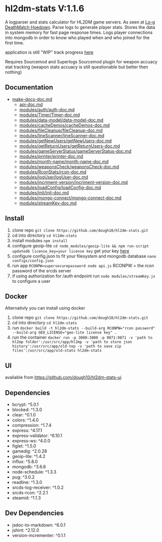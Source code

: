 # hl2dm-stats V:1.1.6

A logparser and stats calculator for HL2DM game servers. As seen at [Lo-g DeathMatch Hoedown](https://hl2dm.dough10.me). Parse logs to generate player stats. Stores the data in system memory for fast page response times. Logs player connections into mongodb in order to know who played when and who joined for the first time.

application is still "WIP" track progress [here](https://github.com/dough10/hl2dm-stats/projects/1)

Requires Sourcemod and Superlogs Sourcemod plugin for weapon accuacy stat tracking (weapon stats accuacy is still questionable but better then nothing)

## Documentation

- [make-docs-doc.md](make-docs-doc.md)
  - [api-doc.md](api-doc.md)
  - [modules/auth/auth-doc.md](modules/auth/auth-doc.md)
  - [modules/Timer/Timer-doc.md](modules/Timer/Timer-doc.md)
  - [modules/data-model/data-model-doc.md](modules/data-model/data-model-doc.md)
  - [modules/cacheDemos/cacheDemos-doc.md](modules/cacheDemos/cacheDemos-doc.md)
  - [modules/fileCleanup/fileCleanup-doc.md](modules/fileCleanup/fileCleanup-doc.md)
  - [modules/lineScanner/lineScanner-doc.md](modules/lineScanner/lineScanner-doc.md)
  - [modules/getNewUsers/getNewUsers-doc.md](modules/getNewUsers/getNewUsers-doc.md)
  - [modules/getReturnUsers/getReturnUsers-doc.md](modules/getReturnUsers/getReturnUsers-doc.md)
  - [modules/gameServerStatus/gameServerStatus-doc.md](modules/gameServerStatus/gameServerStatus-doc.md)
  - [modules/printer/printer-doc.md](modules/printer/printer-doc.md)
  - [modules/month-name/month-name-doc.md](modules/month-name/month-name-doc.md)
  - [modules/weaponsCheck/weaponsCheck-doc.md](modules/weaponsCheck/weaponsCheck-doc.md)
  - [modules/RconStats/rcon-doc.md](modules/RconStats/rcon-doc.md)
  - [modules/logUser/logUser-doc.md](modules/logUser/logUser-doc.md)
  - [modules/incriment-version/incriment-version-doc.md](modules/incriment-version/incriment-version-doc.md)
  - [modules/loadConfig/loadConfig-doc.md](modules/loadConfig/loadConfig-doc.md)
  - [modules/init/init-doc.md](modules/init/init-doc.md)
  - [modules/mongo-connect/mongo-connect-doc.md](modules/mongo-connect/mongo-connect-doc.md)
  - [modules/streamKey-doc.md](modules/streamKey-doc.md)

## Install

1. clone repo `git clone https://github.com/dough10/hl2dm-stats.git`
2. cd into directory `cd hl2dm-stats`
3. install modules `npm install`
4. configure geoip-lite `cd node_modules/geoip-lite && npm run-script updatedb license_key=your license key` get your key [here](https://support.maxmind.com/account-faq/license-keys/how-do-i-generate-a-license-key/)
5. configure config.json to fit your filesystem and mongodb database `nano configs/config.json`
6. run app `RCONPW=supersecurepassword node api.js` RCONPW = the rcon password of the srcds server
7. if using authorization for /auth endpoint run `node modules/streamKey.js` to configure a user

## Docker

Alternativly you can install using docker

1. clone repo `git clone https://github.com/dough10/hl2dm-stats.git`
2. cd into directory `cd hl2dm-stats`
3. run `docker build -t hl2dm-stats --build-arg RCONPW="rcon password" --build-arg GEO_LICENSE="geo-lite license key" .`
4. run the container `docker run -p 3000:3000 -p 9871:9871 -v 'path to hl2mp folder':/usr/src/app/hl2mp -v 'path to store json history':/usr/src/app/old-top -v 'path to save zip files':/usr/src/app/old-stats hl2dm-stats`

## UI

avaliable from <https://github.com/dough10/hl2dm-stats-ui>

## Dependencies

- bcrypt: ^5.0.1
- blocked: ^1.3.0
- clear: ^0.1.0
- colors: ^1.4.0
- compression: ^1.7.4
- express: ^4.17.1
- express-validator: ^6.10.1
- express-ws: ^4.0.0
- figlet: ^1.5.0
- gamedig: ^2.0.28
- geoip-lite: ^1.4.2
- influx: ^5.8.0
- mongodb: ^3.6.6
- node-schedule: ^1.3.3
- pug: ^3.0.2
- readline: ^1.3.0
- srcds-log-receiver: ^1.0.2
- srcds-rcon: ^2.2.1
- steamid: ^1.1.3

## Dev Dependencies

- jsdoc-to-markdown: ^6.0.1
- jshint: ^2.12.0
- version-incrementer: ^0.1.1
